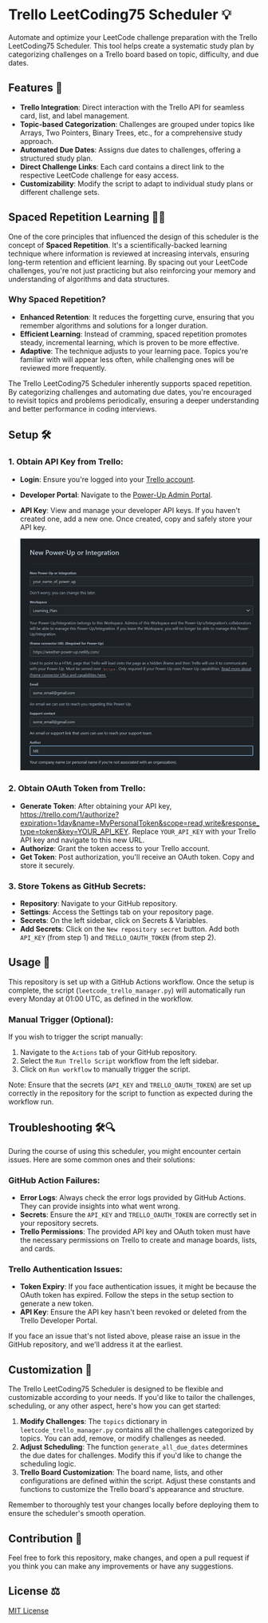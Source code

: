 # Trello LeetCoding75 Scheduler 💡

Automate and optimize your LeetCode challenge preparation with the Trello LeetCoding75 Scheduler. This tool helps create a systematic study plan by categorizing challenges on a Trello board based on topic, difficulty, and due dates.

## Features 🌟

- **Trello Integration**: Direct interaction with the Trello API for seamless card, list, and label management.
- **Topic-based Categorization**: Challenges are grouped under topics like Arrays, Two Pointers, Binary Trees, etc., for a comprehensive study approach.
- **Automated Due Dates**: Assigns due dates to challenges, offering a structured study plan.
- **Direct Challenge Links**: Each card contains a direct link to the respective LeetCode challenge for easy access.
- **Customizability**: Modify the script to adapt to individual study plans or different challenge sets.

## Spaced Repetition Learning 🧠🔄

One of the core principles that influenced the design of this scheduler is the concept of **Spaced Repetition**. It's a scientifically-backed learning technique where information is reviewed at increasing intervals, ensuring long-term retention and efficient learning. By spacing out your LeetCode challenges, you're not just practicing but also reinforcing your memory and understanding of algorithms and data structures.

### Why Spaced Repetition?

- **Enhanced Retention**: It reduces the forgetting curve, ensuring that you remember algorithms and solutions for a longer duration.
- **Efficient Learning**: Instead of cramming, spaced repetition promotes steady, incremental learning, which is proven to be more effective.
- **Adaptive**: The technique adjusts to your learning pace. Topics you're familiar with will appear less often, while challenging ones will be reviewed more frequently.

The Trello LeetCoding75 Scheduler inherently supports spaced repetition. By categorizing challenges and automating due dates, you're encouraged to revisit topics and problems periodically, ensuring a deeper understanding and better performance in coding interviews.

## Setup 🛠️

### 1. Obtain API Key from Trello:

- **Login**: Ensure you're logged into your [Trello account](https://trello.com/).
- **Developer Portal**: Navigate to the [Power-Up Admin Portal](https://trello.com/power-ups/admin/).
- **API Key**: View and manage your developer API keys. If you haven't created one, add a new one. Once created, copy and safely store your API key.

    ![API Key Creation](./imgs/api_key.png)

### 2. Obtain OAuth Token from Trello:

- **Generate Token**: After obtaining your API key, https://trello.com/1/authorize?expiration=1day&name=MyPersonalToken&scope=read,write&response_type=token&key=YOUR_API_KEY. Replace `YOUR_API_KEY` with your Trello API key and navigate to this new URL.
- **Authorize**: Grant the token access to your Trello account.
- **Get Token**: Post authorization, you'll receive an OAuth token. Copy and store it securely.

### 3. Store Tokens as GitHub Secrets:

- **Repository**: Navigate to your GitHub repository.
- **Settings**: Access the Settings tab on your repository page.
- **Secrets**: On the left sidebar, click on Secrets & Variables.
- **Add Secrets**: Click on the `New repository secret` button. Add both `API_KEY` (from step 1) and `TRELLO_OAUTH_TOKEN` (from step 2).

## Usage 🚀

This repository is set up with a GitHub Actions workflow. Once the setup is complete, the script (`leetcode_trello_manager.py`) will automatically run every Monday at 01:00 UTC, as defined in the workflow.

### Manual Trigger (Optional):

If you wish to trigger the script manually:

1. Navigate to the `Actions` tab of your GitHub repository.
2. Select the `Run Trello Script` workflow from the left sidebar.
3. Click on `Run workflow` to manually trigger the script.

Note: Ensure that the secrets (`API_KEY` and `TRELLO_OAUTH_TOKEN`) are set up correctly in the repository for the script to function as expected during the workflow run.

## Troubleshooting 🛠️🔍

During the course of using this scheduler, you might encounter certain issues. Here are some common ones and their solutions:

### GitHub Action Failures:

- **Error Logs**: Always check the error logs provided by GitHub Actions. They can provide insights into what went wrong.
- **Secrets**: Ensure the `API_KEY` and `TRELLO_OAUTH_TOKEN` are correctly set in your repository secrets.
- **Trello Permissions**: The provided API key and OAuth token must have the necessary permissions on Trello to create and manage boards, lists, and cards.

### Trello Authentication Issues:

- **Token Expiry**: If you face authentication issues, it might be because the OAuth token has expired. Follow the steps in the setup section to generate a new token.
- **API Key**: Ensure the API key hasn't been revoked or deleted from the Trello Developer Portal.

If you face an issue that's not listed above, please raise an issue in the GitHub repository, and we'll address it at the earliest.

## Customization 🎨

The Trello LeetCoding75 Scheduler is designed to be flexible and customizable according to your needs. If you'd like to tailor the challenges, scheduling, or any other aspect, here's how you can get started:

1. **Modify Challenges**: The `topics` dictionary in `leetcode_trello_manager.py` contains all the challenges categorized by topics. You can add, remove, or modify challenges as needed.
2. **Adjust Scheduling**: The function `generate_all_due_dates` determines the due dates for challenges. Modify this if you'd like to change the scheduling logic.
3. **Trello Board Customization**: The board name, lists, and other configurations are defined within the script. Adjust these constants and functions to customize the Trello board's appearance and structure.

Remember to thoroughly test your changes locally before deploying them to ensure the scheduler's smooth operation.


## Contribution 🤝

Feel free to fork this repository, make changes, and open a pull request if you think you can make any improvements or have any suggestions.

## License ⚖️

[MIT License](LICENSE)
